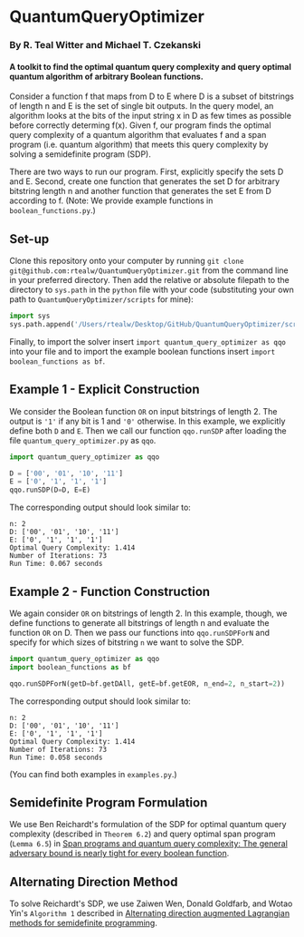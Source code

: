 # QuantumQueryOptimizer
### By R. Teal Witter and Michael T. Czekanski
#### A toolkit to find the optimal quantum query complexity and query optimal quantum algorithm of arbitrary Boolean functions.

Consider a function f that maps from D to E where D is a subset of bitstrings
of length n and E is the set of single bit outputs.
In the query model, an algorithm looks at the bits of the input string x in D
as few times as possible before correctly determing f(x).
Given f, our program finds the optimal query complexity of a quantum algorithm
that evaluates f and a span program (i.e. quantum algorithm) that meets
this query complexity by solving a semidefinite program (SDP).

There are two ways to run our program.
First, explicitly specify the sets D and E.
Second, create one function that generates the set D for arbitrary bitstring length n
and another function that generates the set E from D according to f.
(Note: We provide example functions in `boolean_functions.py`.)

## Set-up
Clone this repository onto your computer by
running `git clone git@github.com:rtealw/QuantumQueryOptimizer.git`
from the command line in your preferred directory.
Then add the relative or absolute filepath to the directory to
`sys.path` in the `python` file with your code
(substituting your own path to `QuantumQueryOptimizer/scripts`
for mine):
```python
import sys
sys.path.append('/Users/rtealw/Desktop/GitHub/QuantumQueryOptimizer/scripts')
```
Finally, to import the solver insert `import quantum_query_optimizer as qqo` into your file
and to import the example boolean functions insert `import boolean_functions as bf`.

## Example 1 - Explicit Construction
We consider the Boolean function `OR` on input bitstrings of length 2.
The output is `'1'` if any bit is 1 and `'0'` otherwise.
In this example, we explicitly define both `D` and `E`.
Then we call our function `qqo.runSDP` after loading the 
file `quantum_query_optimizer.py` as `qqo`.

```python
import quantum_query_optimizer as qqo

D = ['00', '01', '10', '11']
E = ['0', '1', '1', '1']
qqo.runSDP(D=D, E=E)
```
The corresponding output should look similar to:
```
n: 2
D: ['00', '01', '10', '11']
E: ['0', '1', '1', '1']
Optimal Query Complexity: 1.414
Number of Iterations: 73
Run Time: 0.067 seconds
```

## Example 2 - Function Construction
We again consider `OR` on bitstrings of length 2.
In this example, though, we define functions to generate
all bitstrings of length n and evaluate the function `OR` on D.
Then we pass our functions into `qqo.runSDPForN` and specify
for which sizes of bitstring `n` we want to solve the SDP. 
```python
import quantum_query_optimizer as qqo
import boolean_functions as bf

qqo.runSDPForN(getD=bf.getDAll, getE=bf.getEOR, n_end=2, n_start=2))
```
The corresponding output should look similar to:
```
n: 2
D: ['00', '01', '10', '11']
E: ['0', '1', '1', '1']
Optimal Query Complexity: 1.414
Number of Iterations: 73
Run Time: 0.058 seconds
```

(You can find both examples in `examples.py`.)

## Semidefinite Program Formulation
We use Ben Reichardt's formulation of the SDP for
optimal quantum query complexity (described in `Theorem 6.2`) 
and query optimal span program (`Lemma 6.5`) in
[Span programs and quantum query complexity:
The general adversary bound is nearly tight for every boolean function](https://arxiv.org/pdf/0904.2759.pdf).

## Alternating Direction Method
To solve Reichardt's SDP,
we use Zaiwen Wen, Donald Goldfarb, and Wotao Yin's
`Algorithm 1` described in
[Alternating direction augmented Lagrangian methods for semidefinite programming](http://mpc.zib.de/index.php/MPC/article/viewFile/40/20).
